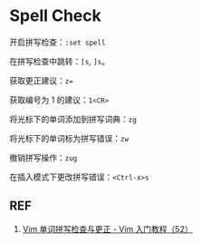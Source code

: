 # Spell Check

开启拼写检查：`:set spell`

在拼写检查中跳转：`[s`, `]s`。

获取更正建议：`z=`

获取编号为 1 的建议：`1<CR>`

将光标下的单词添加到拼写词典：`zg`

将光标下的单词标为拼写错误：`zw`

撤销拼写操作：`zug`

在插入模式下更改拼写错误：`<Ctrl-x>s`

## REF

1. [Vim 单词拼写检查与更正 - Vim 入门教程（52）](https://vimjc.com/vim-spell-check.html)
